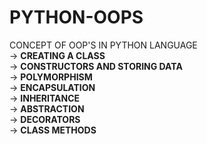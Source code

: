 # PYTHON-OOPS
CONCEPT OF OOP'S IN PYTHON LANGUAGE<br>
-> **CREATING A CLASS** <br>
-> **CONSTRUCTORS AND STORING DATA** <br>
-> **POLYMORPHISM** <br>
-> **ENCAPSULATION** <br>
-> **INHERITANCE** <br>
-> **ABSTRACTION** <br>
-> **DECORATORS** <br>
-> **CLASS METHODS** <BR>
